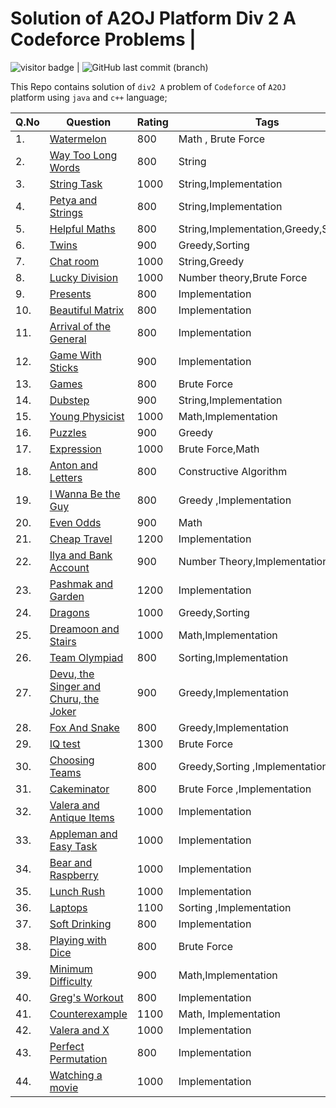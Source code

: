 # Solution of A2OJ  Platform  Div 2 A  Codeforce Problems |
   <img src= "https://visitor-badge.laobi.icu/badge?page_id=201851019-iiitv/A2OJ_LADDER-_CODEFORCES-DIV-2 " alt="visitor badge"/> |  ![GitHub last commit (branch)](https://img.shields.io/github/last-commit/201851019-iiitv/A2OJ_LADDER-_CODEFORCES-DIV-2/master)


This Repo contains solution of `div2 A`    problem of `Codeforce` of  `A2OJ  `platform using `java` and `c++` language;

|Q.No| Question | Rating | Tags |Difficulty| Solution | Lang|
|------|----------|-------|-----|----|-------|------|
|1.|[Watermelon](https://codeforces.com/problemset/problem/4/A "Watermelon")| 800 | Math , Brute Force |  1 |[Watermelon](https://codeforces.com/contest/4/submission/78621881 "Solution")| C++ |
|2.|[Way Too Long Words](https://codeforces.com/problemset/problem/71/A "WTLW")| 800 | String| 1|[Way Too Long Words](https://codeforces.com/contest/71/submission/78622449 "Solution")|C++ |
|3.|[String Task](https://codeforces.com/problemset/problem/118/A "String Task")| 1000 | String,Implementation| 2|[String Task](https://codeforces.com/contest/118/submission/78622957 "Solution")|C++|
|4.|[Petya and Strings](https://codeforces.com/problemset/problem/112/A  "Petya and Strings")| 800 | String,Implementation| 1|[Petya and Strings](https://codeforces.com/contest/112/submission/78624845  "Solution")|C++|
|5.|[Helpful Maths](https://codeforces.com/problemset/problem/339/A   "Helpful Maths")| 800 | String,Implementation,Greedy,Sorting| 1|[Helpful Maths](https://codeforces.com/contest/339/submission/78625377   "Solution")|C++|
|6.|[Twins](https://codeforces.com/problemset/problem/160/A   "Twins ")| 900 |Greedy,Sorting | 2 |[Twins](https://codeforces.com/contest/160/submission/86276441  "Solution")|C++|
|7.|[Chat room](https://codeforces.com/problemset/problem/58/A   "Chat room")| 1000 | String,Greedy| 2|[Chat room ](https://codeforces.com/contest/58/submission/78636269  "Solution")|C++|
|8.|[Lucky Division](https://codeforces.com/problemset/problem/122/A  "Lucky Division")| 1000 | Number theory,Brute Force| 2|[Lucky Division](https://codeforces.com/contest/122/submission/78633363  "Solution")|C++|
|9.|[Presents](https://codeforces.com/problemset/problem/136/A   "Presents")| 800 | Implementation| 1|[Presents](https://codeforces.com/contest/136/submission/86279325   "Solution")|C++|
|10.|[Beautiful Matrix](https://codeforces.com/problemset/problem/263/A   "Beautiful Matrix")| 800 | Implementation| 1|[Beautiful Matrix](https://codeforces.com/contest/263/submission/83226928  "Solution")|C++|
|11.|[Arrival of the General](https://codeforces.com/problemset/problem/144/A  "Arrival of the General")| 800 | Implementation| 1|[Arrival of the General](https://codeforces.com/contest/144/submission/86282852  "Solution")|C++|
|12.|[Game With Sticks](https://codeforces.com/problemset/problem/451/A   "Game With Sticks")| 900 | Implementation| 2|[Game With Sticks](https://codeforces.com/contest/451/submission/86313670   "Solution")|C++|
|13.|[Games](https://codeforces.com/problemset/problem/268/A   "Games")| 800 | Brute Force| 1|Solution |C++|
|14.|[Dubstep](https://codeforces.com/problemset/problem/208/A   "Dubstep")| 900 | String,Implementation| 2|[Dubstep](https://codeforces.com/contest/208/submission/86391821  "Solution")|C++|
|15.|[Young Physicist](https://codeforces.com/problemset/problem/69/A   "Young Physicist")| 1000 | Math,Implementation| 1 |[Young Physicist](https://codeforces.com/contest/69/submission/78634117  "Solution")|C++|
|16.|[Puzzles](https://codeforces.com/problemset/problem/337/A  "Puzzles")| 900 | Greedy | 2|Soultion|C++|
|17.|[ Expression](https://codeforces.com/problemset/problem/479/A   " Expression")| 1000 | Brute Force,Math| 2|[ Expression](https://codeforces.com/contest/479/submission/86506690   "Solution")|C++|
|18.|[Anton and Letters](https://codeforces.com/problemset/problem/443/A  "Anton and Letters")| 800 | Constructive Algorithm| 1|[Anton and Letters](https://codeforces.com/contest/443/submission/86389413   "Solution")|C++|
|19.|[I Wanna Be the Guy ](https://codeforces.com/problemset/problem/469/A   "I Wanna Be the Guy")| 800 | Greedy ,Implementation| 2 |[I Wanna Be the Guy](https://codeforces.com/problemset/problem/469/A   "Solution")|C++|
|20.|[Even Odds](https://codeforces.com/problemset/problem/318/A   "Even Odds")| 900 | Math| 2|[Even Odds](https://codeforces.com/contest/318/submission/86508924   "Solution")|C++|
|21.|[Cheap Travel](https://codeforces.com/problemset/problem/466/A   "Cheap Travel")| 1200 | Implementation| 3|[Cheap Travel](https://codeforces.com/contest/466/submission/86511967  "Solution")|C++|
|22.|[Ilya and Bank Account](https://codeforces.com/problemset/problem/313/A  "Ilya and Bank Account")| 900 | Number Theory,Implementation| 2|[Ilya and Bank Account](https://codeforces.com/contest/313/submission/86613047  "Solution")|C++|
|23.|[Pashmak and Garden](https://codeforces.com/problemset/problem/459/A   "Pashmak and Garden")| 1200 | Implementation| 3|[Pashmak and Garden](https://codeforces.com/contest/459/submission/86614398  "Solution")|C++|
|24.|[Dragons](https://codeforces.com/problemset/problem/230/A  "Dragons")| 1000 | Greedy,Sorting | 2|[Dragons](https://codeforces.com/contest/230/submission/86614952  "Solution")|C++|
|25.|[Dreamoon and Stairs](https://codeforces.com/problemset/problem/476/A   "Dreamoon and Stairs")| 1000 | Math,Implementation| 2|Solution |C++|
|26.|[Team Olympiad](https://codeforces.com/problemset/problem/490/A   "Team Olympiad")| 800 | Sorting,Implementation| 1|[Team Olympiad](https://codeforces.com/contest/490/submission/86616025  "Solution")|C++|
|27.|[ Devu, the Singer and Churu, the Joker](https://codeforces.com/problemset/problem/439/A  " Devu, the Singer and Churu, the Joker")| 900 |Greedy,Implementation| 2|[ Devu, the Singer and Churu, the Joker](https://codeforces.com/contest/439/submission/86617537  "Solution")|C++|
|28.|[Fox And Snake](https://codeforces.com/problemset/problem/510/A   "Fox And Snake")| 800 | Greedy,Implementation| 1|[Fox And Snake](https://codeforces.com/contest/510/submission/86617967  "Solution")|C++|
|29.|[ IQ test](https://codeforces.com/problemset/problem/25/A " IQ test")| 1300 | Brute Force| 3|[ IQ test](https://codeforces.com/contest/25/submission/78638435 "Solution")|C++|
|30.|[Choosing Teams](https://codeforces.com/problemset/problem/432/A  "Choosing Teams")| 800 | Greedy,Sorting ,Implementation| 1|[Choosing Teams](https://codeforces.com/contest/432/submission/86618566  "Solution")|C++|
|31.|[Cakeminator](https://codeforces.com/problemset/problem/330/A?f0a28=1  "Cakeminator")| 800 | Brute Force ,Implementation| 1|[Cakeminator](https://codeforces.com/contest/330/submission/86619603  "Solution")|C++|
|32.|[Valera and Antique Items](https://codeforces.com/problemset/problem/441/A  "Valera and Antique Items")| 1000 | Implementation| 2|[Valera and Antique Items](https://codeforces.com/contest/441/submission/86621484  "Solution")|C++|
|33.|[Appleman and Easy Task](https://codeforces.com/problemset/problem/462/A  "Appleman and Easy Task")| 1000 | Implementation| 2|Solution|C++|
|34.|[Bear and Raspberry](https://codeforces.com/problemset/problem/385/A  "Bear and Raspberry")| 1000 | Implementation| 2|Solution|C++|
|35.|[Lunch Rush](https://codeforces.com/problemset/problem/276/A "Lunch Rush")| 1000 | Implementation| 2|[Lunch Rush](https://codeforces.com/contest/276/submission/86813200  "Solution")|C++|
|36.|[Laptops](https://codeforces.com/problemset/problem/456/A  "Laptops")| 1100 | Sorting ,Implementation| 3|[Laptops](https://codeforces.com/contest/456/submission/86815313  "Solution")|C++|
|37.|[Soft Drinking](https://codeforces.com/problemset/problem/151/A  "Soft Drinking")| 800 | Implementation| 1|[Soft Drinking](https://codeforces.com/contest/151/submission/86816334  "Solution")|C++|
|38.|[Playing with Dice](https://codeforces.com/problemset/problem/378/A  "Playing with Dice")| 800 | Brute Force| 1|[Playing with Dice](https://codeforces.com/contest/378/submission/86817126  "Solution")|C++|
|39.|[Minimum Difficulty](https://codeforces.com/problemset/problem/496/A  "Minimum Difficulty")| 900 | Math,Implementation| 2|[Minimum Difficulty](https://codeforces.com/contest/496/submission/86819139  "Solution")|C++|
|40.|[Greg's Workout](https://codeforces.com/problemset/problem/255/A  "Greg's Workout")| 800 | Implementation| 1|[Greg's Workout](https://codeforces.com/contest/255/submission/86819806  "Solution")|C++|
|41.|[Counterexample](https://codeforces.com/problemset/problem/483/A  "Counterexample")| 1100 |Math, Implementation| 2|[Counterexample](https://codeforces.com/contest/483/submission/86821918  "Solution")|C++|
|42.|[Valera and X](https://codeforces.com/problemset/problem/404/A  "Valera and X")| 1000 | Implementation| 2|Solution|C++|
|43.|[ Perfect Permutation](http://codeforces.com/problemset/problem/233/A  " Perfect Permutation")| 800 | Implementation| 2|[ Perfect Permutation](http://codeforces.com/contest/233/submission/86906245 "Solution")|C++|
|44.|[Watching a movie](codeforces.com/problemset/problem/499/A  " Watching a movie")| 1000 | Implementation| 2|[ Watching a movie](Solution)|C++|
